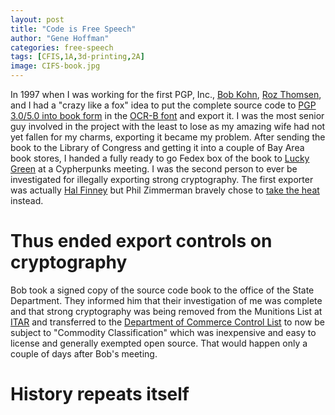 ```yaml
---
layout: post
title: "Code is Free Speech"
author: "Gene Hoffman"
categories: free-speech
tags: [CFIS,1A,3d-printing,2A]
image: CIFS-book.jpg
---
```


In 1997 when I was working for the first PGP, Inc., [Bob Kohn](https://en.wikipedia.org/wiki/Bob_Kohn), [Roz Thomsen](https://t-b.com/about/our-team/roszel-c-thomsen-ii/), and I had a "crazy like a fox" idea to put the complete source code to [PGP 3.0/5.0 into book form](https://archive.org/details/prettygoodprivacy) in the [OCR-B font](https://en.wikipedia.org/wiki/OCR-B) and export it. I was the most senior guy involved in the project with the least to lose as my amazing wife had not yet fallen for my charms, exporting it became my problem. After sending the book to the Library of Congress and getting it into a couple of Bay Area book stores, I handed a fully ready to go Fedex box of the book to [Lucky Green](https://twitter.com/luckygreen) at a Cypherpunks meeting. I was the second person to ever be investigated for illegally exporting strong cryptography. The first exporter was actually [Hal Finney](https://www.nytimes.com/2014/08/31/business/hal-finney-cryptographer-and-bitcoin-pioneer-dies-at-58.html) but Phil Zimmerman bravely chose to [take the heat](https://www.wired.com/1995/03/the-continuing-investigation-of-phil-zimmermann/) instead.

# Thus ended export controls on cryptography

Bob took a signed copy of the source code book to the office of the State Department. They informed him that their investigation of me was complete and that strong cryptography was being removed from the Munitions List at [ITAR](https://www.pmddtc.state.gov/ddtc_public?id=ddtc_public_portal_itar_landing) and transferred to the [Department of Commerce Control List](https://www.bis.doc.gov/index.php/regulations/commerce-control-list-ccl) to now be subject to "Commodity Classification" which was inexpensive and easy to license and generally exempted open source. That would happen only a couple of days after Bob's meeting.

# History repeats itself
